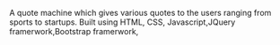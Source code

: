 A quote machine which gives various quotes to the users ranging from sports to startups. Built using HTML, CSS, Javascript,JQuery framerwork,Bootstrap framerwork,
